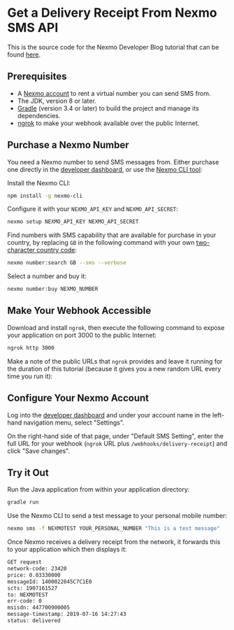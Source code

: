 # Get a Delivery Receipt From Nexmo SMS API

This is the source code for the Nexmo Developer Blog tutorial that can be found [here]().

## Prerequisites

* A [Nexmo account](https://dashboard.nexmo.com/sign-up) to rent a virtual number you can send SMS from.
* The JDK, version 8 or later.
* [Gradle](https://gradle.org/install/) (version 3.4 or later) to build the project and manage its dependencies.
* [ngrok](https://ngrok.com) to make your webhook available over the public Internet.

## Purchase a Nexmo Number

You need a Nexmo number to send SMS messages from. Either purchase one directly in the [developer dashboard](https://dashboard.nexmo.com), or use the [Nexmo CLI tool](https://github.com/Nexmo/nexmo-cli):

Install the Nexmo CLI:

```sh
npm install -g nexmo-cli
```

Configure it with your `NEXMO_API_KEY` and `NEXMO_API_SECRET`:

```sh
nexmo setup NEXMO_API_KEY NEXMO_API_SECRET
```

Find numbers with SMS capability that are available for purchase in your country, by replacing `GB` in the following command with your own [two-character country code](https://www.worldatlas.com/aatlas/ctycodes.htm):

```sh
nexmo number:search GB --sms --verbose
```

Select a number and buy it:

```sh
nexmo number:buy NEXMO_NUMBER
```

## Make Your Webhook Accessible

Download and install `ngrok`, then execute the following command to expose your application on port 3000 to the public Internet:

```sh
ngrok http 3000
```

Make a note of the public URLs that `ngrok` provides and leave it running for the duration of this tutorial (because it gives you a new random URL every time you run it):


## Configure Your Nexmo Account

Log into the [developer dashboard](https://dashboard.nexmo.com) and under your account name in the left-hand navigation menu, select "Settings".

On the right-hand side of that page, under "Default SMS Setting", enter the full URL for your webhook (`ngrok` URL plus `/webhooks/delivery-receipt`) and click "Save changes". 

## Try it Out

Run the Java application from within your application directory:

```sh
gradle run
```

Use the Nexmo CLI to send a test message to your personal mobile number:

```sh
nexmo sms -f NEXMOTEST YOUR_PERSONAL_NUMBER "This is a test message"
```

Once Nexmo receives a delivery receipt from the network, it forwards this to your application which then displays it:

```sh
GET request
network-code: 23420
price: 0.03330000
messageId: 1400022045C7C1E0
scts: 1907161527
to: NEXMOTEST
err-code: 0
msisdn: 447700900005
message-timestamp: 2019-07-16 14:27:43
status: delivered
```
